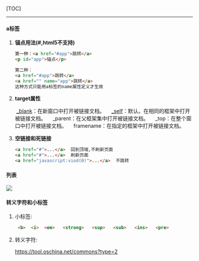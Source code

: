 [TOC]

***



#### a标签

1. <b>锚点用法(#,html5不支持)</b>

    ```html
    第一种：<a href="#app">跳转</a>
    <p id="app">锚点</p>
    
    第二种：
    <a href="#app">跳转</a>
    <a href="" name="app">跳转</a>
    这种方式只能用a标签的name属性定义才生效
    ```

2. <b>target属性</b>

    ​    [_blank]()：在新窗口中打开被链接文档。
    　[_self]()：默认。在相同的框架中打开被链接文档。
    　_parent：在父框架集中打开被链接文档。
    　_top：在整个窗口中打开被链接文档。
    　framename：在指定的框架中打开被链接文档。

    

3. <b>空链接和死链接</b>

    ```html
    <a href="#">...</a>  回到顶端,不刷新页面
    <a href="#">...</a>  刷新页面
    <a href="javascript:viod(0)">...</a>  不跳转
    ```



#### 列表

![](C:\Users\chenz\Desktop\git\笔记\HTML\图片\列表.jpg)



#### 转义字符和小标签

1. 小标签:

    ```html
     <b>  <i>  <em>   <strong>   <sup>   <sub>   <ins>   <pre>
    ```

2. 转义字符:

    [https://tool.oschina.net/commons?type=2 ]()

